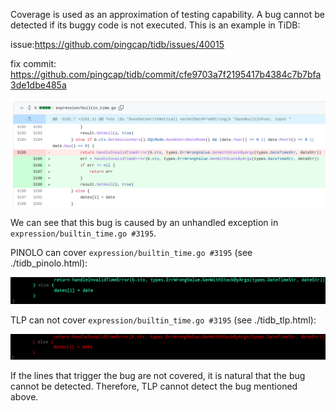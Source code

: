 Coverage is used as an approximation of testing capability. A bug cannot be detected if its buggy code is not executed. This is an example in TiDB:

issue:https://github.com/pingcap/tidb/issues/40015

fix commit: https://github.com/pingcap/tidb/commit/cfe9703a7f2195417b4384c7b7bfa3de1dbe485a

![image-20230413141646479](./README.assets/image-20230413141646479.png)

We can see that this bug is caused by an unhandled exception in `expression/builtin_time.go #3195`.

PINOLO can cover `expression/builtin_time.go #3195` (see ./tidb_pinolo.html):

![image-20230413142732723](./README.assets/image-20230413142732723.png)

TLP can not cover `expression/builtin_time.go #3195` (see ./tidb_tlp.html):

![image-20230413142856437](./README.assets/image-20230413142856437.png)

If the lines that trigger the bug are not covered, it is natural that the bug cannot be detected. Therefore, TLP cannot detect the bug mentioned above.